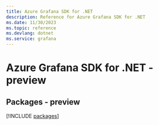 ```yaml
---
title: Azure Grafana SDK for .NET
description: Reference for Azure Grafana SDK for .NET
ms.date: 11/30/2023
ms.topic: reference
ms.devlang: dotnet
ms.service: grafana
---
```

# Azure Grafana SDK for .NET - preview
## Packages - preview
[!INCLUDE [packages](grafana-index.md)]